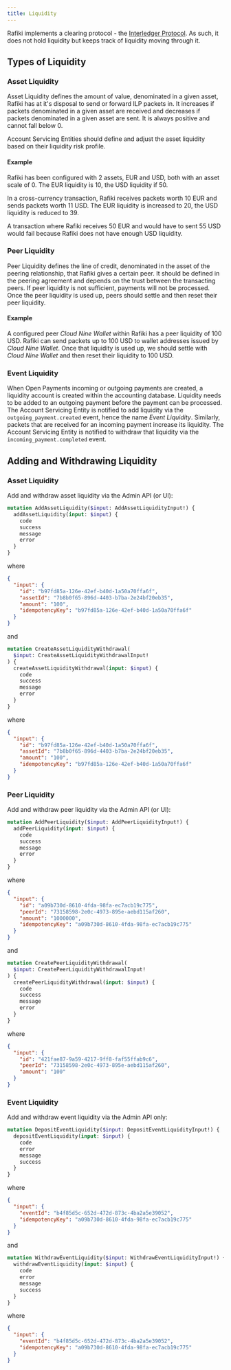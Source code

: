 ```yaml
---
title: Liquidity
---
```


Rafiki implements a clearing protocol - the [Interledger Protocol](../../reference/glossary.md#interledger-protocol). As such, it does not hold liquidity but keeps track of liquidity moving through it.

## Types of Liquidity

### Asset Liquidity

Asset Liquidity defines the amount of value, denominated in a given asset, Rafiki has at it's disposal to send or forward ILP packets in. It increases if packets denominated in a given asset are received and decreases if packets denominated in a given asset are sent. It is always positive and cannot fall below 0.

Account Servicing Entities should define and adjust the asset liquidity based on their liquidity risk profile.

#### Example

Rafiki has been configured with 2 assets, EUR and USD, both with an asset scale of 0. The EUR liquidity is 10, the USD liquidity if 50.

In a cross-currency transaction, Rafiki receives packets worth 10 EUR and sends packets worth 11 USD. The EUR liquidity is increased to 20, the USD liquidity is reduced to 39.

A transaction where Rafiki receives 50 EUR and would have to sent 55 USD would fail because Rafiki does not have enough USD liquidity.

### Peer Liquidity

Peer Liquidity defines the line of credit, denominated in the asset of the peering relationship, that Rafiki gives a certain peer. It should be defined in the peering agreement and depends on the trust between the transacting peers. If peer liquidity is not sufficient, payments will not be processed. Once the peer liquidity is used up, peers should settle and then reset their peer liquidity.

#### Example

A configured peer _Cloud Nine Wallet_ within Rafiki has a peer liquidity of 100 USD. Rafiki can send packets up to 100 USD to wallet addresses issued by _Cloud Nine Wallet_. Once that liquidity is used up, we should settle with _Cloud Nine Wallet_ and then reset their liquidity to 100 USD.

### Event Liquidity

When Open Payments incoming or outgoing payments are created, a liquidity account is created within the accounting database. Liquidity needs to be added to an outgoing payment before the payment can be processed. The Account Servicing Entity is notified to add liquidity via the `outgoing_payment.created` event, hence the name _Event Liquidity_. Similarly, packets that are received for an incoming payment increase its liquidity. The Account Servicing Entity is notified to withdraw that liquidity via the `incoming_payment.completed` event.

## Adding and Withdrawing Liquidity

### Asset Liquidity

Add and withdraw asset liquidity via the Admin API (or UI):

```graphql
mutation AddAssetLiquidity($input: AddAssetLiquidityInput!) {
  addAssetLiquidity(input: $input) {
    code
    success
    message
    error
  }
}
```

where

```json
{
  "input": {
    "id": "b97fd85a-126e-42ef-b40d-1a50a70ffa6f",
    "assetId": "7b8b0f65-896d-4403-b7ba-2e24bf20eb35",
    "amount": "100",
    "idempotencyKey": "b97fd85a-126e-42ef-b40d-1a50a70ffa6f"
  }
}
```

and

```graphql
mutation CreateAssetLiquidityWithdrawal(
  $input: CreateAssetLiquidityWithdrawalInput!
) {
  createAssetLiquidityWithdrawal(input: $input) {
    code
    success
    message
    error
  }
}
```

where

```json
{
  "input": {
    "id": "b97fd85a-126e-42ef-b40d-1a50a70ffa6f",
    "assetId": "7b8b0f65-896d-4403-b7ba-2e24bf20eb35",
    "amount": "100",
    "idempotencyKey": "b97fd85a-126e-42ef-b40d-1a50a70ffa6f"
  }
}
```

### Peer Liquidity

Add and withdraw peer liquidity via the Admin API (or UI):

```graphql
mutation AddPeerLiquidity($input: AddPeerLiquidityInput!) {
  addPeerLiquidity(input: $input) {
    code
    success
    message
    error
  }
}
```

where

```json
{
  "input": {
    "id": "a09b730d-8610-4fda-98fa-ec7acb19c775",
    "peerId": "73158598-2e0c-4973-895e-aebd115af260",
    "amount": "1000000",
    "idempotencyKey": "a09b730d-8610-4fda-98fa-ec7acb19c775"
  }
}
```

and

```graphql
mutation CreatePeerLiquidityWithdrawal(
  $input: CreatePeerLiquidityWithdrawalInput!
) {
  createPeerLiquidityWithdrawal(input: $input) {
    code
    success
    message
    error
  }
}
```

where

```json
{
  "input": {
    "id": "421fae87-9a59-4217-9ff8-faf55ffab9c6",
    "peerId": "73158598-2e0c-4973-895e-aebd115af260",
    "amount": "100"
  }
}
```

### Event Liquidity

Add and withdraw event liquidity via the Admin API only:

```graphql
mutation DepositEventLiquidity($input: DepositEventLiquidityInput!) {
  depositEventLiquidity(input: $input) {
    code
    error
    message
    success
  }
}
```

where

```json
{
  "input": {
    "eventId": "b4f85d5c-652d-472d-873c-4ba2a5e39052",
    "idempotencyKey": "a09b730d-8610-4fda-98fa-ec7acb19c775"
  }
}
```

and

```graphql
mutation WithdrawEventLiquidity($input: WithdrawEventLiquidityInput!) {
  withdrawEventLiquidity(input: $input) {
    code
    error
    message
    success
  }
}
```

where

```json
{
  "input": {
    "eventId": "b4f85d5c-652d-472d-873c-4ba2a5e39052",
    "idempotencyKey": "a09b730d-8610-4fda-98fa-ec7acb19c775"
  }
}
```
